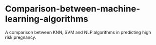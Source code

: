 # Comparison-between-machine-learning-algorithms

A comparison between KNN, SVM and NLP algorithms in predicting high risk pregnancy.
